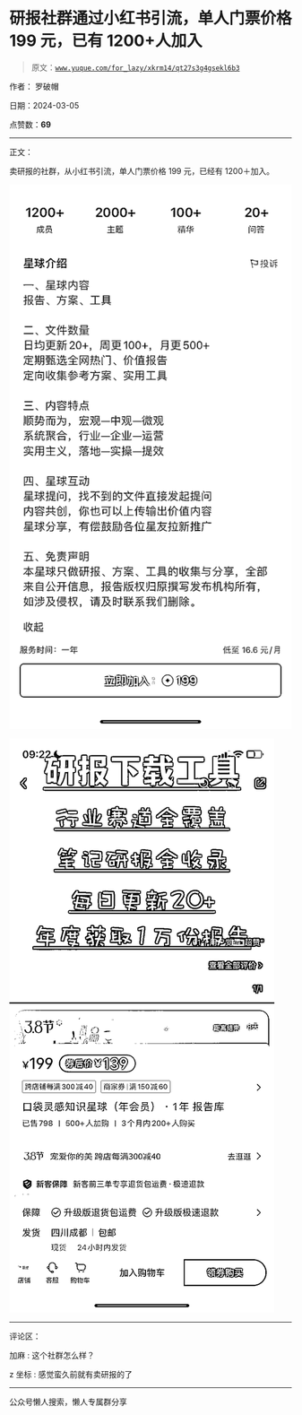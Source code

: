 # 研报社群通过小红书引流，单人门票价格 199 元，已有 1200+人加入

> 原文：[`www.yuque.com/for_lazy/xkrm14/qt27s3g4gsekl6b3`](https://www.yuque.com/for_lazy/xkrm14/qt27s3g4gsekl6b3)

作者： 罗破帽

日期：2024-03-05

点赞数：**69**

* * *

正文：

卖研报的社群，从小红书引流，单人门票价格 199 元，已经有 1200＋加入。

![](img/1316932ea5998b2a16c222c83101332d.png)

![](img/764e2c8278bad7706396ee5a35ac5f65.png)

* * *

评论区：

加麻 : 这个社群怎么样？

z 坐标 : 感觉蛮久前就有卖研报的了

* * *

公众号懒人搜索，懒人专属群分享